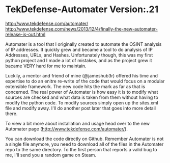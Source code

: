 TekDefense-Automater Version:.21
====================

http://www.tekdefense.com/automater/
http://www.tekdefense.com/news/2013/12/4/finally-the-new-automater-release-is-out.html


Automater is a tool that I originally created to automate the OSINT analysis of IP addresses. It quickly grew and became a tool to do analysis of IP Addresses, URLs, and Hashes. Unfortunately though, this was my first python project and I made a lot of mistakes, and as the project grew it bacame VERY hard for me to maintain. 

Luckily, a mentor and friend of mine (@jameshub3r) offered his time and expertise to do an enitre re-write of the code that would focus on a modular extensible framework. The new code hits the mark as far as that is concerned. The real power of Automater is how easy it is to modify what sources are checked and what data is taken from them without having to modify the python code. To modify sources simply open up the sites.xml file and modify away. I'll do another post later that goes into more detail there.

To view a bit more about installation and usage head over to the new Automater page (http://www.tekdefense.com/automater/).

You can download the code directly on Github. Remember Automater is not a single file anymore, you need to download all of the files in the Automater repo to the same directory. To the first person that reports a valid bug to me, I'll send you a random game on Steam.
